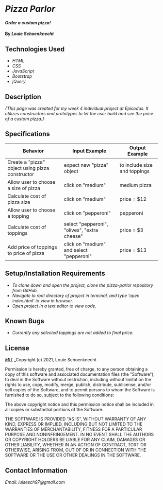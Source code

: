 # _Pizza Parlor_

#### _Order a custom pizza!_

#### By _**Louie Schoenknecht**_

## Technologies Used

* _HTML_
* _CSS_
* _JavaScript_
* _Bootstrap_
* _jQuery_

## Description

_{This page was created for my week 4 individual project at Epicodus. It utilizes constructors and prototypes to let the user build and see the price of a custom pizza.}_

## Specifications

| Behavior | Input Example | Output Example |
|----|----|-----|
| Create a "pizza" object using pizza constructor | expect new "pizza" object | to include size and toppings |
| Allow user to choose a size of pizza | click on "medium" | medium pizza |
| Calculate cost of pizza size | click on "medium" | price = $12 |
| Allow user to choose a topping | click on "pepperoni" | pepperoni |
| Calculate cost of toppings | select "pepperoni", "olives", "extra cheese" | price = $3 |
| Add price of toppings to price of pizza | click on "medium" and select "pepperoni" | price = $13 |


## Setup/Installation Requirements

* _To clone down and open the project, clone the pizza-parlor repository from GitHub._
* _Navigate to root directory of project in terminal, and type 'open index.html' to view in browser._
* _Open project in a text editor to view code._

## Known Bugs

* _Currently any selected toppings are not added to final price._

## License

_[MIT](https://choosealicense.com/licenses/mit/)_
_Copyright (c) 2021, Louie Schoenknecht

Permission is hereby granted, free of charge, to any person obtaining a copy
of this software and associated documentation files (the "Software"), to deal
in the Software without restriction, including without limitation the rights
to use, copy, modify, merge, publish, distribute, sublicense, and/or sell
copies of the Software, and to permit persons to whom the Software is
furnished to do so, subject to the following conditions:

The above copyright notice and this permission notice shall be included in all
copies or substantial portions of the Software.

THE SOFTWARE IS PROVIDED "AS IS", WITHOUT WARRANTY OF ANY KIND, EXPRESS OR
IMPLIED, INCLUDING BUT NOT LIMITED TO THE WARRANTIES OF MERCHANTABILITY,
FITNESS FOR A PARTICULAR PURPOSE AND NONINFRINGEMENT. IN NO EVENT SHALL THE
AUTHORS OR COPYRIGHT HOLDERS BE LIABLE FOR ANY CLAIM, DAMAGES OR OTHER
LIABILITY, WHETHER IN AN ACTION OF CONTRACT, TORT OR OTHERWISE, ARISING FROM,
OUT OF OR IN CONNECTION WITH THE SOFTWARE OR THE USE OR OTHER DEALINGS IN THE
SOFTWARE.

## Contact Information

_Email: luisesch97@gmail.com_